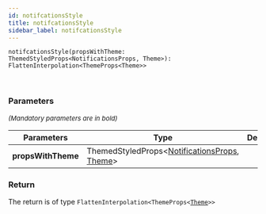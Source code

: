 ```yaml
---
id: notifcationsStyle
title: notifcationsStyle
sidebar_label: notifcationsStyle
---
```


```tsx
notifcationsStyle(propsWithTheme: ThemedStyledProps<NotificationsProps, Theme>): FlattenInterpolation<ThemeProps<Theme>>
```
<br/>



### Parameters

<font size="2"><i>(Mandatory parameters are in bold)</i></font>

| Parameters | Type | Description |
| --------- | ---- | ----------- |
| **propsWithTheme** | ThemedStyledProps<[NotificationsProps](/api2/types/NotificationsProps.md), [Theme](/api2/types/Theme.md)\> |  |


### Return



The return is of type <code>FlattenInterpolation<ThemeProps<[Theme](/api2/types/Theme.md)\>\></code>